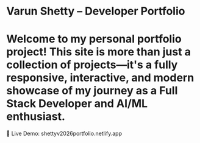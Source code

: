 # Varun Shetty – Developer Portfolio
# Welcome to my personal portfolio project! This site is more than just a collection of projects—it's a fully responsive, interactive, and modern showcase of my journey as a Full Stack Developer and AI/ML enthusiast.

🔗 Live Demo: shettyv2026portfolio.netlify.app
